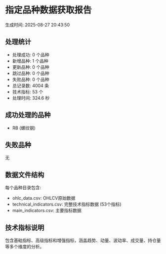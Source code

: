 
# 指定品种数据获取报告
生成时间: 2025-08-27 20:43:50

## 处理统计
- 处理成功: 0 个品种
- 新增品种: 1 个品种
- 更新品种: 0 个品种
- 跳过品种: 0 个品种
- 失败品种: 0 个品种
- 总记录数: 4004 条
- 技术指标: 53 个
- 处理时间: 324.6 秒

## 成功处理的品种
- RB (螺纹钢)

## 失败品种
无

## 数据文件结构
每个品种目录包含:
- ohlc_data.csv: OHLCV原始数据
- technical_indicators.csv: 完整技术指标数据 (53个指标)
- main_indicators.csv: 主要指标数据

## 技术指标说明
包含基础指标、高级指标和增强指标，涵盖趋势、动量、波动率、成交量、持仓量等多个维度的分析。
